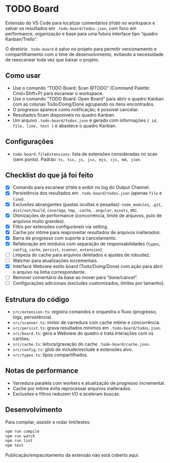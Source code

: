 # TODO Board

Extensão do VS Code para localizar comentários `@TODO` no workspace e salvar os resultados em `.todo-board/todos.json`, com foco em performance, organização e base para uma futura interface tipo “quadro Kanban/Trello”.

O diretório `.todo-board` é salvo no projeto para permitir versionamento e compartilhamento com o time de desenvolvimento, evitando a necessidade de reescanear toda vez que baixar o projeto.

## Como usar

- Use o comando “TODO Board: Scan @TODO” (Command Palette: Cmd+Shift+P) para escanear o workspace.
- Use o comando “TODO Board: Open Board” para abrir o quadro Kanban com as colunas Todo/Doing/Done agrupando os itens encontrados.
- O progresso aparece como notificação; é possível cancelar.
- Resultados ficam disponíveis no quadro Kanban.
- Um arquivo `.todo-board/todos.json` é gerado com informações `{ id, file, line, text }` e abastece o quadro Kanban.

## Configurações

- `todo-board.fileExtensions`: lista de extensões consideradas no scan (sem ponto). Padrão: `ts, tsx, js, jsx, mjs, cjs, md, json`.

## Checklist do que já foi feito

- [x] Comando para escanear `@TODO` e exibir no log do Output Channel.
- [x] Persistência dos resultados em `.todo-board/todos.json` (apenas `file` e `line`).
- [x] Exclusões abrangentes (pastas ocultas e pesadas): `node_modules`, `.git`, `dist/out/build`, `coverage`, `tmp`, `.cache`, `.angular`, `assets`, etc.
- [x] Otimizações de performance (concorrência, limite de arquivos, pulo de arquivos muito grandes).
- [x] Filtro por extensões configuráveis via setting.
- [x] Cache por mtime para reaproveitar resultados de arquivos inalterados.
- [x] Barra de progresso com suporte a cancelamento.
- [x] Refatoração em módulos com separação de responsabilidades (`types`, `config`, `cache`, `persist`, `scanner`, `extension`).
- [ ] Limpeza do cache para arquivos deletados e ajustes de robustez.
- [ ] Watcher para atualizações incrementais.
- [x] Interface Webview estilo board (Todo/Doing/Done) com ação para abrir o arquivo na linha correspondente.
- [ ] Remover comentário da base ao mover para “done/cancel”.
- [ ] Configurações adicionais (excludes customizados, limites por tamanho).

## Estrutura do código

- `src/extension.ts`: registra comandos e orquestra o fluxo (progresso, logs, persistência).
- `src/scanner.ts`: motor de varredura com cache mtime e concorrência.
- `src/persist.ts`: grava resultados mínimos em `.todo-board/todos.json`.
- `src/board.ts`: gera a Webview do quadro e trata interações com os cartões.
- `src/cache.ts`: leitura/gravação do cache `.todo-board/cache.json`.
- `src/config.ts`: glob de include/exclude e extensões alvo.
- `src/types.ts`: tipos compartilhados.

## Notas de performance

- Varredura paralela com workers e atualização de progresso incremental.
- Cache por mtime evita reprocessar arquivos inalterados.
- Exclusões e filtros reduzem I/O e aceleram buscas.

## Desenvolvimento

Para compilar, assistir e rodar lint/testes:

```bash
npm run compile
npm run watch
npm run lint
npm test
```

Publicação/empacotamento da extensão não está coberto aqui.
